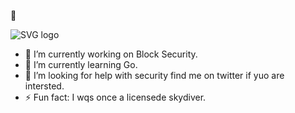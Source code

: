  👋


![SVG logo](https://www.sentnl.io/sentnl.svg)


- 🔭 I’m currently working on Block Security.
- 🌱 I’m currently learning Go.
- 🤔 I’m looking for help with security find me on twitter if yuo are intersted. 
- ⚡ Fun fact: I wqs once a licensede skydiver.

